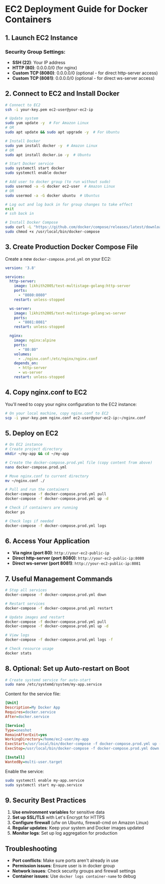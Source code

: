 # EC2 Deployment Guide for Docker Containers

## 1. Launch EC2 Instance

### Security Group Settings:
- **SSH (22)**: Your IP address
- **HTTP (80)**: 0.0.0.0/0 (for nginx)
- **Custom TCP (8080)**: 0.0.0.0/0 (optional - for direct http-server access)
- **Custom TCP (8081)**: 0.0.0.0/0 (optional - for direct ws-server access)

## 2. Connect to EC2 and Install Docker

```bash
# Connect to EC2
ssh -i your-key.pem ec2-user@your-ec2-ip

# Update system
sudo yum update -y  # For Amazon Linux
# OR
sudo apt update && sudo apt upgrade -y  # For Ubuntu

# Install Docker
sudo yum install docker -y  # Amazon Linux
# OR  
sudo apt install docker.io -y  # Ubuntu

# Start Docker service
sudo systemctl start docker
sudo systemctl enable docker

# Add user to docker group (to run without sudo)
sudo usermod -a -G docker ec2-user  # Amazon Linux
# OR
sudo usermod -a -G docker ubuntu  # Ubuntus

# Log out and log back in for group changes to take effect
exit
# ssh back in

# Install Docker Compose
sudo curl -L "https://github.com/docker/compose/releases/latest/download/docker-compose-$(uname -s)-$(uname -m)" -o /usr/local/bin/docker-compose
sudo chmod +x /usr/local/bin/docker-compose
```

## 3. Create Production Docker Compose File

Create a new `docker-compose.prod.yml` on your EC2:

```yaml
version: '3.8'

services:
  http-server:
    image: likhith2005/test-multistage-golang:http-server
    ports:
      - "8080:8080"
    restart: unless-stopped

  ws-server:
    image: likhith2005/test-multistage-golang:ws-server
    ports:
      - "8081:8081"
    restart: unless-stopped

  nginx:
    image: nginx:alpine
    ports:
      - "80:80"
    volumes:
      - ./nginx.conf:/etc/nginx/nginx.conf
    depends_on:
      - http-server
      - ws-server
    restart: unless-stopped
```

## 4. Copy nginx.conf to EC2

You'll need to copy your nginx configuration to the EC2 instance:

```bash
# On your local machine, copy nginx.conf to EC2
scp -i your-key.pem nginx.conf ec2-user@your-ec2-ip:~/nginx.conf
```

## 5. Deploy on EC2

```bash
# On EC2 instance
# Create project directory
mkdir ~/my-app && cd ~/my-app

# Create the docker-compose.prod.yml file (copy content from above)
nano docker-compose.prod.yml

# Move nginx.conf to current directory
mv ~/nginx.conf ./

# Pull and run the containers
docker-compose -f docker-compose.prod.yml pull
docker-compose -f docker-compose.prod.yml up -d

# Check if containers are running
docker ps

# Check logs if needed
docker-compose -f docker-compose.prod.yml logs
```

## 6. Access Your Application

- **Via nginx (port 80)**: `http://your-ec2-public-ip`
- **Direct http-server (port 8080)**: `http://your-ec2-public-ip:8080`
- **Direct ws-server (port 8081)**: `http://your-ec2-public-ip:8081`

## 7. Useful Management Commands

```bash
# Stop all services
docker-compose -f docker-compose.prod.yml down

# Restart services
docker-compose -f docker-compose.prod.yml restart

# Update images and restart
docker-compose -f docker-compose.prod.yml pull
docker-compose -f docker-compose.prod.yml up -d

# View logs
docker-compose -f docker-compose.prod.yml logs -f

# Check resource usage
docker stats
```

## 8. Optional: Set up Auto-restart on Boot

```bash
# Create systemd service for auto-start
sudo nano /etc/systemd/system/my-app.service
```

Content for the service file:
```ini
[Unit]
Description=My Docker App
Requires=docker.service
After=docker.service

[Service]
Type=oneshot
RemainAfterExit=yes
WorkingDirectory=/home/ec2-user/my-app
ExecStart=/usr/local/bin/docker-compose -f docker-compose.prod.yml up -d
ExecStop=/usr/local/bin/docker-compose -f docker-compose.prod.yml down

[Install]
WantedBy=multi-user.target
```

Enable the service:
```bash
sudo systemctl enable my-app.service
sudo systemctl start my-app.service
```

## 9. Security Best Practices

1. **Use environment variables** for sensitive data
2. **Set up SSL/TLS** with Let's Encrypt for HTTPS
3. **Configure firewall** (ufw on Ubuntu, firewall-cmd on Amazon Linux)
4. **Regular updates**: Keep your system and Docker images updated
5. **Monitor logs**: Set up log aggregation for production

## Troubleshooting

- **Port conflicts**: Make sure ports aren't already in use
- **Permission issues**: Ensure user is in docker group
- **Network issues**: Check security groups and firewall settings
- **Container issues**: Use `docker logs container-name` to debug 